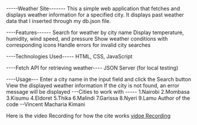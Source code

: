 -----Weather Site-------
This a simple web application that fetches and displays weather information for a specified city.
It displays past weather data that I inserted through my db.json file.

----Features------
   Search for weather by city name
   Display temperature, humidity, wind speed, and pressure
   Show weather conditions with corresponding icons
   Handle errors for invalid city searches

----Technologies Used-----
     HTML, 
     CSS, 
     JavaScript

----Fetch API for retrieving weather----
    JSON Server (for local testing)

----Usage---
    Enter a city name in the input field and click the Search button
    View the displayed weather information
    If the city is not found, an error message will be displayed
---Cities to work with -----
   1.Nairobi
   2.Mombasa
   3.Kisumu
   4.Eldoret
   5.Thika
   6.Malindi
   7.Garissa
   8.Nyeri
   9.Lamu
Author of the code --Vincent Macharia Kimani

Here is the video Recording for how the cite works
  [vidoe Recording]("https://www.loom.com/share/fa5775c309b542dfb567b61187f842a8?sid=9f404f6a-d67e-40fb-99ef-b2c11ca7348c")